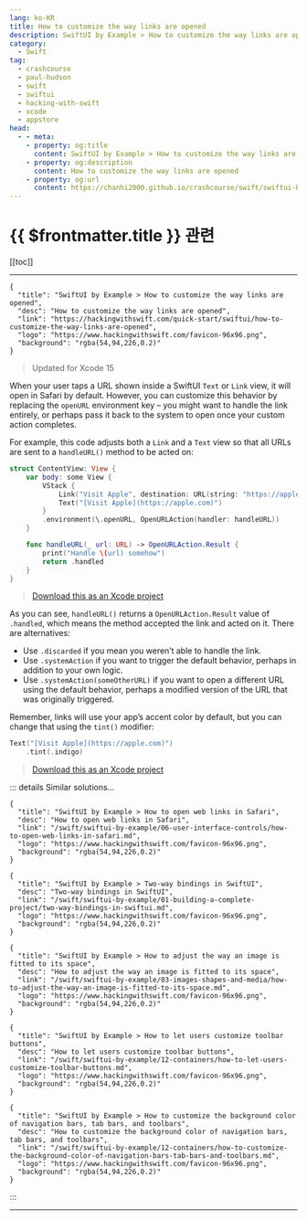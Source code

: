 ```yaml
---
lang: ko-KR
title: How to customize the way links are opened
description: SwiftUI by Example > How to customize the way links are opened
category:
  - Swift
tag: 
  - crashcourse
  - paul-hudson
  - swift
  - swiftui
  - hacking-with-swift
  - xcode
  - appstore
head:
  - - meta:
    - property: og:title
      content: SwiftUI by Example > How to customize the way links are opened
    - property: og:description
      content: How to customize the way links are opened
    - property: og:url
      content: https://chanhi2000.github.io/crashcourse/swift/swiftui-by-example/02-working-with-static-text/how-to-customize-the-way-links-are-opened.html
---
```


# {{ $frontmatter.title }} 관련

[[toc]]

---

```component VPCard
{
  "title": "SwiftUI by Example > How to customize the way links are opened",
  "desc": "How to customize the way links are opened",
  "link": "https://hackingwithswift.com/quick-start/swiftui/how-to-customize-the-way-links-are-opened",
  "logo": "https://www.hackingwithswift.com/favicon-96x96.png",
  "background": "rgba(54,94,226,0.2)"
}
```

> Updated for Xcode 15

When your user taps a URL shown inside a SwiftUI `Text` or `Link` view, it will open in Safari by default. However, you can customize this behavior by replacing the `openURL` environment key – you might want to handle the link entirely, or perhaps pass it back to the system to open once your custom action completes.

For example, this code adjusts both a `Link` and a `Text` view so that all URLs are sent to a `handleURL()` method to be acted on:

```swift
struct ContentView: View {
    var body: some View {
        VStack {
            Link("Visit Apple", destination: URL(string: "https://apple.com")!)
            Text("[Visit Apple](https://apple.com)")
        }
        .environment(\.openURL, OpenURLAction(handler: handleURL))
    }

    func handleURL(_ url: URL) -> OpenURLAction.Result {
        print("Handle \(url) somehow")
        return .handled
    }
}
```

> [<FontIcon icon="fas fa-download"/>Download this as an Xcode project](https://www.hackingwithswift.com/files/projects/swiftui/how-to-customize-the-way-links-are-opened-1.zip)

As you can see, `handleURL()` returns a `OpenURLAction.Result` value of `.handled`, which means the method accepted the link and acted on it. There are alternatives:

- Use `.discarded` if you mean you weren’t able to handle the link.
- Use `.systemAction` if you want to trigger the default behavior, perhaps in addition to your own logic.
- Use `.systemAction(someOtherURL)` if you want to open a different URL using the default behavior, perhaps a modified version of the URL that was originally triggered.

Remember, links will use your app’s accent color by default, but you can change that using the `tint()` modifier:

```swift
Text("[Visit Apple](https://apple.com)")
    .tint(.indigo)
```

> [<FontIcon icon="fas fa-download"/>Download this as an Xcode project](https://www.hackingwithswift.com/files/projects/swiftui/how-to-customize-the-way-links-are-opened-2.zip)

::: details Similar solutions…

```component VPCard
{
  "title": "SwiftUI by Example > How to open web links in Safari",
  "desc": "How to open web links in Safari",
  "link": "/swift/swiftui-by-example/06-user-interface-controls/how-to-open-web-links-in-safari.md",
  "logo": "https://www.hackingwithswift.com/favicon-96x96.png",
  "background": "rgba(54,94,226,0.2)"
}
```

```component VPCard
{
  "title": "SwiftUI by Example > Two-way bindings in SwiftUI",
  "desc": "Two-way bindings in SwiftUI",
  "link": "/swift/swiftui-by-example/01-building-a-complete-project/two-way-bindings-in-swiftui.md",
  "logo": "https://www.hackingwithswift.com/favicon-96x96.png",
  "background": "rgba(54,94,226,0.2)"
}
```

```component VPCard
{
  "title": "SwiftUI by Example > How to adjust the way an image is fitted to its space",
  "desc": "How to adjust the way an image is fitted to its space",
  "link": "/swift/swiftui-by-example/03-images-shapes-and-media/how-to-adjust-the-way-an-image-is-fitted-to-its-space.md",
  "logo": "https://www.hackingwithswift.com/favicon-96x96.png",
  "background": "rgba(54,94,226,0.2)"
}
```

```component VPCard
{
  "title": "SwiftUI by Example > How to let users customize toolbar buttons",
  "desc": "How to let users customize toolbar buttons",
  "link": "/swift/swiftui-by-example/12-containers/how-to-let-users-customize-toolbar-buttons.md",
  "logo": "https://www.hackingwithswift.com/favicon-96x96.png",
  "background": "rgba(54,94,226,0.2)"
}
```

```component VPCard
{
  "title": "SwiftUI by Example > How to customize the background color of navigation bars, tab bars, and toolbars",
  "desc": "How to customize the background color of navigation bars, tab bars, and toolbars",
  "link": "/swift/swiftui-by-example/12-containers/how-to-customize-the-background-color-of-navigation-bars-tab-bars-and-toolbars.md",
  "logo": "https://www.hackingwithswift.com/favicon-96x96.png",
  "background": "rgba(54,94,226,0.2)"
}
```

:::

---


<TagLinks />